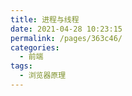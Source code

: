 ```yaml
---
title: 进程与线程
date: 2021-04-28 10:23:15
permalink: /pages/363c46/
categories:
  - 前端
tags:
  - 浏览器原理
---
```

